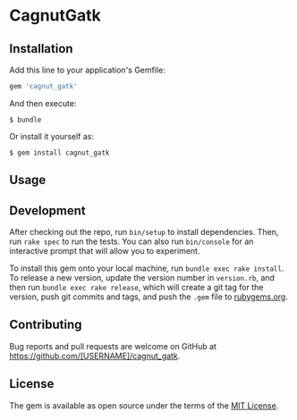 # CagnutGatk

## Installation

Add this line to your application's Gemfile:

```ruby
gem 'cagnut_gatk'
```

And then execute:

    $ bundle

Or install it yourself as:

    $ gem install cagnut_gatk

## Usage

## Development

After checking out the repo, run `bin/setup` to install dependencies. Then, run `rake spec` to run the tests. You can also run `bin/console` for an interactive prompt that will allow you to experiment.

To install this gem onto your local machine, run `bundle exec rake install`. To release a new version, update the version number in `version.rb`, and then run `bundle exec rake release`, which will create a git tag for the version, push git commits and tags, and push the `.gem` file to [rubygems.org](https://rubygems.org).

## Contributing

Bug reports and pull requests are welcome on GitHub at https://github.com/[USERNAME]/cagnut_gatk.


## License

The gem is available as open source under the terms of the [MIT License](http://opensource.org/licenses/MIT).

